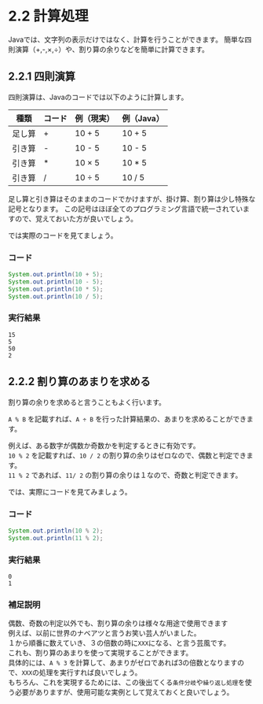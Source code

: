 # 2.2 計算処理

Javaでは、文字列の表示だけではなく、計算を行うことができます。
簡単な四則演算（+,-,×,÷）や、割り算の余りなどを簡単に計算できます。

## 2.2.1 四則演算

四則演算は、Javaのコードでは以下のように計算します。

|  種類  |  コード  |  例（現実）  |  例（Java）  |
| ---- | ---- | ---- | ---- |
|  足し算  |  +  |  10 + 5  |  10 + 5  |
|  引き算  |  -  |  10 - 5  |  10 - 5  |
|  引き算  |  *  |  10 × 5  |  10 * 5  |
|  引き算  |  /  |  10 ÷ 5  |  10 / 5  |

足し算と引き算はそのままのコードでかけますが、掛け算、割り算は少し特殊な記号となります。
この記号はほぼ全てのプログラミング言語で統一されていますので、覚えておいた方が良いでしょう。

では実際のコードを見てましょう。

### コード
```java
System.out.println(10 + 5);
System.out.println(10 - 5);
System.out.println(10 * 5);
System.out.println(10 / 5);
```

### 実行結果
```
15
5
50
2
```

## 2.2.2 割り算のあまりを求める

割り算の余りを求めると言うこともよく行います。

`A % B` を記載すれば、`A ÷ B` を行った計算結果の、あまりを求めることができます。

例えば、ある数字が偶数か奇数かを判定するときに有効です。<br>
`10 % 2` を記載すれば、`10 / 2` の割り算の余りはゼロなので、偶数と判定できます。<br>
`11 % 2` であれば、`11/ 2` の割り算の余りは１なので、奇数と判定できます。

では、実際にコードを見てみましょう。

### コード
```java
System.out.println(10 % 2);
System.out.println(11 % 2);
```

### 実行結果
```
0
1
```

### 補足説明
偶数、奇数の判定以外でも、割り算の余りは様々な用途で使用できます<br>
例えば、以前に世界のナベアツと言うお笑い芸人がいました。<br>
１から順番に数えていき、３の倍数の時に`XXX`になる、と言う芸風です。<br>
これも、割り算のあまりを使って実現することができます。<br>
具体的には、`A % 3` を計算して、あまりがゼロであれば3の倍数となりますので、`XXX`の処理を実行すれば良いでしょう。<br>
もちろん、これを実現するためには、この後出てくる`条件分岐`や`繰り返し処理`を使う必要がありますが、使用可能な実例として覚えておくと良いでしょう。